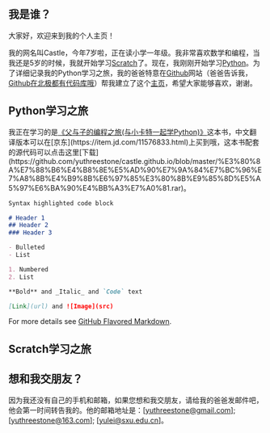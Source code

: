 ## 我是谁？

大家好，欢迎来到我的个人主页！

我的网名叫Castle，今年7岁啦，正在读小学一年级。我非常喜欢数学和编程，当我还是5岁的时候，我就开始学习[Scratch](https://scratch.mit.edu/)了。现在，我刚刚开始学习[Python](https://www.python.org/)。为了详细记录我的Python学习之旅，我的爸爸特意在[Github](https://github.com/)网站（爸爸告诉我，[Github在北极都有代码库哦](https://www.bilibili.com/video/av75745081/)）帮我建立了这个[主页](https://yuthreestone.github.io/castle.github.io/)，希望大家能够喜欢，谢谢。


## Python学习之旅

我正在学习的是[《父与子的编程之旅(与小卡特一起学Python)》](https://www.manning.com/books/hello-world?)这本书，中文翻译版本可以在[京东](https://item.jd.com/11576833.html)上买到哦，这本书配套的源代码可以点击这里[下载](https://github.com/yuthreestone/castle.github.io/blob/master/%E3%80%8A%E7%88%B6%E4%B8%8E%E5%AD%90%E7%9A%84%E7%BC%96%E7%A8%8B%E4%B9%8B%E6%97%85%E3%80%8B%E9%85%8D%E5%A5%97%E6%BA%90%E4%BB%A3%E7%A0%81.rar)。

```markdown
Syntax highlighted code block

# Header 1
## Header 2
### Header 3

- Bulleted
- List

1. Numbered
2. List

**Bold** and _Italic_ and `Code` text

[Link](url) and ![Image](src)
```

For more details see [GitHub Flavored Markdown](https://guides.github.com/features/mastering-markdown/).

## Scratch学习之旅


## 想和我交朋友？

因为我还没有自己的手机和邮箱，如果您想和我交朋友，请给我的爸爸发邮件吧，他会第一时间转告我的。他的邮箱地址是：[yuthreestone@gmail.com]; [yuthreestone@163.com]; [yulei@sxu.edu.cn]。
